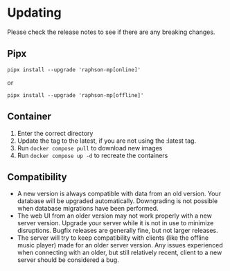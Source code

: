 # Updating

Please check the release notes to see if there are any breaking changes.

## Pipx

```
pipx install --upgrade 'raphson-mp[online]'
```
or
```
pipx install --upgrade 'raphson-mp[offline]'
```

## Container

1. Enter the correct directory
2. Update the tag to the latest, if you are not using the :latest tag.
3. Run `docker compose pull` to download new images
4. Run `docker compose up -d` to recreate the containers

## Compatibility

* A new version is always compatible with data from an old version. Your database will be upgraded automatically. Downgrading is not possible when database migrations have been performed.
* The web UI from an older version may not work properly with a new server version. Upgrade your server while it is not in use to minimize disruptions. Bugfix releases are generally fine, but not larger releases.
* The server will try to keep compatibility with clients (like the offline music player) made for an older server version. Any issues experienced when connecting with an older, but still relatively recent, client to a new server should be considered a bug.
